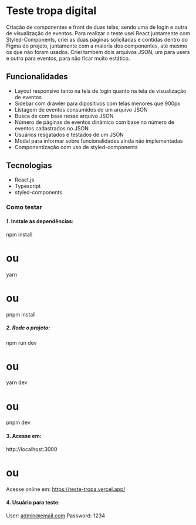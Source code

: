 # Teste tropa digital

Criação de componentes e front de duas telas, sendo uma de login e outra de visualização de eventos. Para realizar o teste usei React juntamente com Styled-Components, criei as duas páginas solicitadas e contidas dentro do Figma do projeto, juntamente com a maioria dos componentes, até mesmo os que não foram usados. Criei também dois arquivos JSON, um para users e outro para eventos, para não ficar muito estático.

## Funcionalidades

- Layout responsivo tanto na tela de login quanto na tela de visualização de eventos
- Sidebar com drawler para dipositivos com telas menores que 900px
- Listagem de eventos consumidos de um arquivo JSON
- Busca de com base nesse arquivo JSON
- Número de páginas de eventos dinâmico com base no número de eventos cadastrados no JSON
- Usuários resgatados e testados de um JSON
- Modal para informar sobre funcionalidades ainda não implementadas
- Componentização com uso de styled-components

## Tecnologias

- React.js
- Typescript
- styled-components


### Como testar

#### 1. Instale as dependências:

npm install
# ou
yarn
# ou
pnpm install

##### 2. Rode o projeto:

npm run dev
# ou
yarn dev
# ou
pnpm dev

#### 3. Acesse em:

http://localhost:3000
# ou
Acesse online em: https://teste-tropa.vercel.app/

#### 4. Usuário para teste:

User: admin@email.com
Password: 1234
